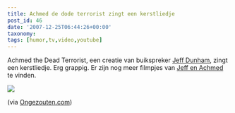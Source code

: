 ```yaml
---
title: Achmed de dode terrorist zingt een kerstliedje
post_id: 46
date: '2007-12-25T06:44:26+00:00'
taxonomy:
tags: [humor,tv,video,youtube]
---
```

Achmed the Dead Terrorist, een creatie van buikspreker [Jeff Dunham](http://www.jeffdunham.com/), zingt een kerstliedje. Erg grappig. Er zijn nog meer filmpjes van [Jeff en Achmed](http://nl.youtube.com/results?search_query=jeff+dunham+achmed) te vinden.

![](https://youtube.com/?v=wskT6YfVB6E)

(via [Ongezouten.com](http://ongezouten.com/2007/12/23/achmed-dead-terrorist-kerstliedje/))